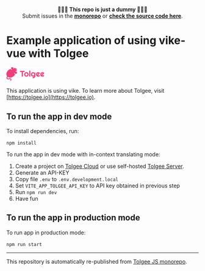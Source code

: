 <p align="center">
    <strong>🚨🚨🚨 This repo is just a dummy 🚨🚨🚨</strong><br>
    Submit issues in the 
    <a href="https://github.com/tolgee/tolgee-js" target="_blank"><strong>monorepo</strong></a> 
    or 
    <a href="https://github.com/tolgee/tolgee-js/tree/main/testapps/vue-ssr" target="_blank"><strong>check the source code here</strong></a>.
</p>

# Example application of using vike-vue with Tolgee

[<img src="https://raw.githubusercontent.com/tolgee/documentation/main/tolgee_logo_text.svg" alt="Tolgee" width="100" />](https://tolgee.io)

This application is using vike. To learn more about Tolgee, visit [https://tolgee.io](https://tolgee.io).

## To run the app in dev mode

To install dependencies, run:

    npm install

To run the app in dev mode with in-context translating mode:

1. Create a project on [Tolgee Cloud](https://app.tolgee.io) or use
   self-hosted [Tolgee Server](https://github.com/tolgee/server).
2. Generate an API-KEY
3. Copy file `.env` to `.env.development.local`
4. Set `VITE_APP_TOLGEE_API_KEY` to API key obtained in previous step
5. Run `npm run dev`
6. Have fun

## To run the app in production mode

To run app in production mode:

    npm run start

---

This repository is automatically re-published from [Tolgee JS monorepo](https://github.com/tolgee/tolgee-js).
